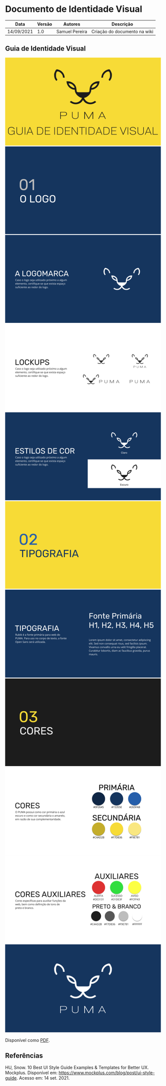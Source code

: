 # Documento de Identidade Visual
| Data | Versão | Autores | Descrição |
|--|--|--|--|
| 14/09/2021 | 1.0 | Samuel Pereira | Criação do documento na wiki |

## Guia de Identidade Visual

![](../assets/guia-de-estilo/1.png)
![](../assets/guia-de-estilo/2.png)
![](../assets/guia-de-estilo/3.png)
![](../assets/guia-de-estilo/4.png)
![](../assets/guia-de-estilo/5.png)
![](../assets/guia-de-estilo/6.png)
![](../assets/guia-de-estilo/7.png)
![](../assets/guia-de-estilo/8.png)
![](../assets/guia-de-estilo/9.png)
![](../assets/guia-de-estilo/10.png)
![](../assets/guia-de-estilo/11.png)

Disponível como <a href="../assets/guia-de-estilo/guia-de-identidade-visual.pdf">PDF</a>.

## Referências
HU, Snow. 10 Best UI Style Guide Examples & Templates for Better UX. Mockplus. Disponível em: https://www.mockplus.com/blog/post/ui-style-guide. Acesso em: 14 set. 2021.